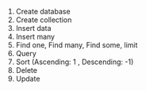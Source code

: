 1. Create database
2. Create collection
3. Insert data
4. Insert many
5. Find one, Find many, Find some, limit
6. Query
7. Sort (Ascending: 1 , Descending: -1)
8. Delete
9. Update
